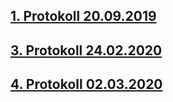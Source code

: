 ## [1. Protokoll 20.09.2019](https://github.com/HTLMechatronics/m17-3ahme-la1-sx/blob/golram17/protokolle/protokoll_2019-09-20_golram17.md)
## [3. Protokoll 24.02.2020](https://github.com/HTLMechatronics/m17-3ahme-la1-sx/blob/golram17/protokolle/protokoll_2020-02-24_golram17.md)
## [4. Protokoll 02.03.2020](https://github.com/HTLMechatronics/m17-3ahme-la1-sx/blob/golram17/protokolle/protokoll_2020-03-02_golram17.md)
